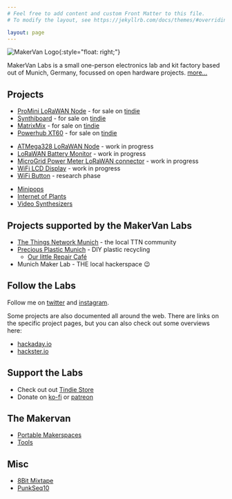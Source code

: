 ```yaml
---
# Feel free to add content and custom Front Matter to this file.
# To modify the layout, see https://jekyllrb.com/docs/themes/#overriding-theme-defaults

layout: page
---
```


![MakerVan Logo](/images/logo.png){:style="float: right;"}

MakerVan Labs is a small one-person electronics lab and
kit factory based out of Munich, Germany, focussed on open hardware projects. [more...](/about/)

## Projects

-   [ProMini LoRaWAN Node](/wiki/ProMini_LoRaWAN_Node) - for
    sale on
    [tindie](https://www.tindie.com/products/makervan/promini-lorawan-node-pcb/)
-   [Synthiboard](/wiki/Synthiboard) - for sale on
    [tindie](https://www.tindie.com/products/makervan/synthiboard/)
-   [MatrixMix](/wiki/MatrixMix) - for sale on
    [tindie](https://www.tindie.com/products/makervan/matrixmix-4x4-matrix-audio-mixer/)
-   [Powerhub XT60](/wiki/Powerhub_XT60) - for sale on
    [tindie](https://www.tindie.com/products/makervan/powerhub-xt60/)

<!-- -->

-   [ATMega328 LoRaWAN Node](/wiki/ATMega328_LoRaWAN_Node) - work in progress
-   [LoRaWAN Battery Monitor](/wiki/LoRaWAN_Battery_Monitor) - work in progress
-   [MicroGrid Power Meter LoRaWAN connector](/wiki/MicroGrid_Power_Meter_LoRaWAN_connector) -
    work in progress
-   [WiFi LCD Display](/wiki/wifi_lcd_display) - work in progress
-   [WiFi Button](/wiki/wifi_button) - research phase

<!-- -->

-   [Minipops](/wiki/Minipops)
-   [Internet of Plants](/wiki/Internet_of_Plants)
-   [Video Synthesizers](/wiki/Video_Synthesizers)


## Projects supported by the MakerVan Labs

-   [The Things Network Munich](https://www.meetup.com/de-DE/thethingsnetwork-munich/) - the
    local TTN community
-   [Precious Plastic Munich](https://preciousplasticmunich.de/) - DIY
    plastic recycling
    -   [Our little Repair Café](https://www.reparatur-initiativen.de/precious-plastic-muenchen)
-   Munich Maker Lab - THE local hackerspace 😉

## Follow the Labs

Follow me on [twitter](https://twitter.com/tiefpunkt) and
[instagram](https://www.instagram.com/that_severin/).

Some projects are also documented all around the web. There are links on the specific project pages, but you can also check out some overviews here:

* [hackaday.io](https://hackaday.io/projects/hacker/5309)
* [hackster.io](https://www.hackster.io/tiefpunkt)

## Support the Labs

-   Check out out [Tindie Store](https://www.tindie.com/stores/makervan/)
-   Donate on [ko-fi](https://ko-fi.com/tiefpunkt#) or
    [patreon](https://www.patreon.com/tiefpunkt)

## The Makervan

-   [Portable Makerspaces](/wiki/Portable_Makerspaces)
-   [Tools](/wiki/Tools)

## Misc

- [8Bit Mixtape](/wiki/8Bit_Mixtape)
- [PunkSeq10](/wiki/PunkSeq10)
